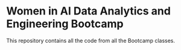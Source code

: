 # Women in AI Data Analytics and Engineering Bootcamp

This repository contains all the code from all the Bootcamp classes.